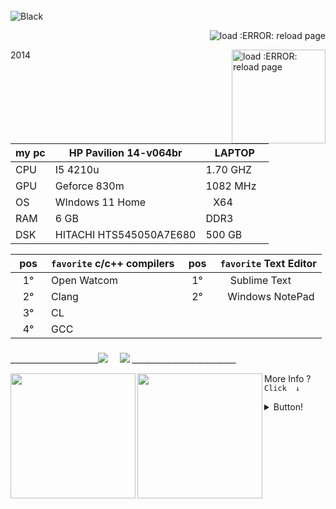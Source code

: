 
<div style="display: inline_block"><br>
    <img align="center" alt="Black"  src="https://img.shields.io/badge/⠀⠀⠀⠀⠀⠀⠀⠀⠀⠀⠀⠀⠀Г Welcome⠀⅃ ⠀⠀⠀⠀⠀⠀⠀⠀⠀⠀⠀⠀-%23000?style=for-the-badge&logo=&logoColor=white">
    <p align="right"> <img src="https://komarev.com/ghpvc/?username=phikill&color=green" alt="load :ERROR: reload page" /> </p>
    <img src="https://brandslogos.com/wp-content/uploads/images/large/java-logo-1.png" min-width="200px" max-width="200px" width="150px" align="right" alt="load :ERROR: reload page">
   
</div>
2014
</div>

| my pc| HP Pavilion 14-v064br| LAPTOP    |
|-|-|-|
| CPU | I5 4210u | 1.70 GHZ⠀ |
| GPU | Geforce 830m| 1082 MHz⠀|
|  OS | WIndows 11 Home |⠀X64⠀|
| RAM | 6 GB | DDR3⠀⠀⠀|
| DSK | HITACHI HTS545050A7E680 | 500 GB⠀|

  | pos | ```favorite``` c/c++ compilers | pos |    ```favorite``` Text Editor
  |-|-|-|-|                                                     
  |⠀1°⠀| Open Watcom                     |⠀1°⠀| ⠀ Sublime Text 
  |⠀2° | Clang                           |⠀2°⠀|⠀Windows NotePad  
  |⠀3° | CL |
  |⠀4° | GCC|
### 
</div> 
______________________<a href="https://www.youtube.com/channel/UCtckcybjk1hnbk_ENMR0pvw" target="_blank"><img src="https://img.shields.io/badge/YouTube-%239005?style=for-the-badge&logo=youtube&logoColor=white" target="_blank"></a> ⠀
  <a href="https://steamcommunity.com/id/Phikill/" target="_blank"><img src="https://img.shields.io/badge/-STEAM-%23000?style=for-the-badge&logo=STEAM&logoColor=white" target="_blank"></a> __________________________
  
 [//]: [![stats](https://bad-apple-github-readme.vercel.app/api?show_bg=1&username=phikill&theme=tokyonight)] 
  
 <img 
       align="left"
height="200em" src="http://github-readme-streak-stats.herokuapp.com?user=phikill&date_format=j%20M%5B%20Y%5D&locale=pt-br&background=00000000&border=DD0000&stroke=0B0052&ring=636BDD&fire=DD0007&currStreakNum=E60000&sideNums=DD5461&currStreakLabel=7B7B7B&sideLabels=7B7B7B&dates=DD0000"/>
 <img 
       align="left"
height="200em" src="https://bad-apple-github-readme.vercel.app/api/top-langs/?show_bg=1&username=phikill&langs_count=20&theme=radical"/>  

  More Info ?  
 ```Click  ↓```
</div>
  <details>
   <summary> Button!  </summary> 

   # Info.  
  * |  
  * | 
  * | 
  * > 1. I am beginner  
  * > i love interactive programs  
     * Programming languages ​​in study!...  
     - [ ]  JAVA  
     - [x] DOS Language  
     - [ ] C#  
     - [x] C/C++  
     - [x] glsl
     - [x] hlsl
     - [ ] lua
     - [ ] angelscript
     - [ ] gscript
     - [ ] javascript
     - [ ] python
    
     _
                   
                                ██████╗  ██╗  ██╗ ██╗ ██╗  ██╗ ██╗ ██╗     ██╗                         
                                ██╔══██╗ ██║  ██║ ██║ ██║ ██╔╝ ██║ ██║     ██║                         
                                ██████╔╝ ███████║ ██║ █████╔╝  ██║ ██║     ██║                         
                                ██╔═══╝  ██╔══██║ ██║ ██╔═██╗  ██║ ██║     ██║                          
                                ██║      ██║  ██║ ██║ ██║  ██╗ ██║ ███████╗███████╗             
                                ╚═╝      ╚═╝  ╚═╝ ╚═╝ ╚═╝  ╚═╝ ╚═╝ ╚══════╝╚══════╝           
  
simple ASCII art
============   
    
    
  
  #### Projetos em Mente.
     * V PROJETOS V
     * | Kohix Game Engine |
     * | Bloody AntZ | 
     * | Passnasty fantasy |
 ----
    
  [Kohix simple Game Engine](https://github.com/NikuraCorp/kohix)
</details>
  
   [//]:https://media1.giphy.com/media/OLHoXQgCVSWnfaVgXZ/giphy.gif?cid=790b7611ce304b6e091d2b9cbff0cbb2ce49419f81178279&rid=giphy.gif&ct=s
   

  
